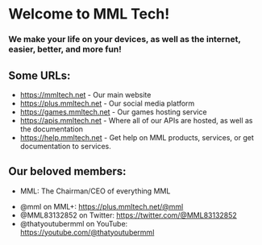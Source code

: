# Welcome to MML Tech!
### We make your life on your devices, as well as the internet, easier, better, and more fun!

## Some URLs:
- https://mmltech.net - Our main website
- https://plus.mmltech.net - Our social media platform
- https://games.mmltech.net - Our games hosting service
- https://apis.mmltech.net - Where all of our APIs are hosted, as well as the documentation
- https://help.mmltech.net - Get help on MML products, services, or get documentation to services.

## Our beloved members:
- MML: The Chairman/CEO of everything MML
* @mml on MML+: https://plus.mmltech.net/@mml
* @MML83132852 on Twitter: https://twitter.com/@MML83132852
* @thatyoutubermml on YouTube: https://youtube.com/@thatyoutubermml
